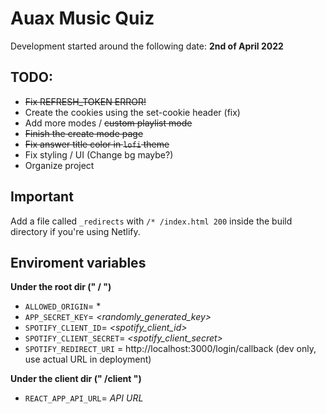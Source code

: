 # Auax Music Quiz

Development started around the following date: **2nd of April 2022**

## TODO:

* ~~Fix REFRESH_TOKEN ERROR!~~
* Create the cookies using the set-cookie header (fix)
* Add more modes / ~~custom playlist mode~~
* ~~Finish the create mode page~~
* ~~Fix answer title color in `lofi` theme~~
* Fix styling / UI (Change bg maybe?)
* Organize project

## Important

Add a file called `_redirects` with `/* /index.html 200` inside the build directory if you're using Netlify.

## Enviroment variables

**Under the root dir (" / ")**

- `ALLOWED_ORIGIN`= *
- `APP_SECRET_KEY`= _<randomly_generated_key>_
- `SPOTIFY_CLIENT_ID`= _<spotify_client_id>_
- `SPOTIFY_CLIENT_SECRET`= _<spotify_client_secret>_
- `SPOTIFY_REDIRECT_URI` = http://localhost:3000/login/callback (dev only, use actual URL in deployment)

**Under the client dir (" /client ")**

* `REACT_APP_API_URL`= _API URL_
